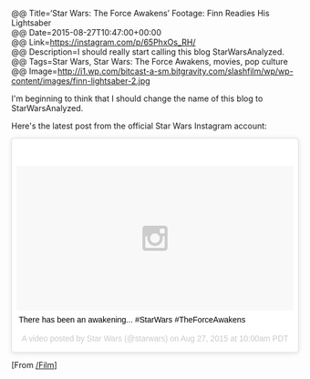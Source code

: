 @@ Title=‘Star Wars: The Force Awakens’ Footage: Finn Readies His Lightsaber  
@@ Date=2015-08-27T10:47:00+00:00  
@@ Link=https://instagram.com/p/65PhxOs_RH/  
@@ Description=I should really start calling this blog StarWarsAnalyzed.  
@@ Tags=Star Wars, Star Wars: The Force Awakens, movies, pop culture  
@@ Image=http://i1.wp.com/bitcast-a-sm.bitgravity.com/slashfilm/wp/wp-content/images/finn-lightsaber-2.jpg  

I'm beginning to think that I should change the name of this blog to StarWarsAnalyzed. 

Here's the latest post from the official Star Wars Instagram account:
<blockquote class="instagram-media" data-instgrm-captioned data-instgrm-version="4" style=" background:#FFF; border:0; border-radius:3px; box-shadow:0 0 1px 0 rgba(0,0,0,0.5),0 1px 10px 0 rgba(0,0,0,0.15); margin: 1px; max-width:658px; padding:0; width:99.375%; width:-webkit-calc(100% - 2px); width:calc(100% - 2px);"><div style="padding:8px;"> <div style=" background:#F8F8F8; line-height:0; margin-top:40px; padding:26.171875% 0; text-align:center; width:100%;"> <div style=" background:url(data:image/png;base64,iVBORw0KGgoAAAANSUhEUgAAACwAAAAsCAMAAAApWqozAAAAGFBMVEUiIiI9PT0eHh4gIB4hIBkcHBwcHBwcHBydr+JQAAAACHRSTlMABA4YHyQsM5jtaMwAAADfSURBVDjL7ZVBEgMhCAQBAf//42xcNbpAqakcM0ftUmFAAIBE81IqBJdS3lS6zs3bIpB9WED3YYXFPmHRfT8sgyrCP1x8uEUxLMzNWElFOYCV6mHWWwMzdPEKHlhLw7NWJqkHc4uIZphavDzA2JPzUDsBZziNae2S6owH8xPmX8G7zzgKEOPUoYHvGz1TBCxMkd3kwNVbU0gKHkx+iZILf77IofhrY1nYFnB/lQPb79drWOyJVa/DAvg9B/rLB4cC+Nqgdz/TvBbBnr6GBReqn/nRmDgaQEej7WhonozjF+Y2I/fZou/qAAAAAElFTkSuQmCC); display:block; height:44px; margin:0 auto -44px; position:relative; top:-22px; width:44px;"></div></div> <p style=" margin:8px 0 0 0; padding:0 4px;"> <a href="https://instagram.com/p/65PhxOs_RH/" style=" color:#000; font-family:Arial,sans-serif; font-size:14px; font-style:normal; font-weight:normal; line-height:17px; text-decoration:none; word-wrap:break-word;" target="_top">There has been an awakening... #StarWars #TheForceAwakens</a></p> <p style=" color:#c9c8cd; font-family:Arial,sans-serif; font-size:14px; line-height:17px; margin-bottom:0; margin-top:8px; overflow:hidden; padding:8px 0 7px; text-align:center; text-overflow:ellipsis; white-space:nowrap;">A video posted by Star Wars (@starwars) on <time style=" font-family:Arial,sans-serif; font-size:14px; line-height:17px;" datetime="2015-08-27T17:00:16+00:00">Aug 27, 2015 at 10:00am PDT</time></p></div></blockquote> <script async defer src="//platform.instagram.com/en_US/embeds.js"></script>

[From [/Film][sf]]

[sf]: http://www.slashfilm.com/the-force-awakens-footage/